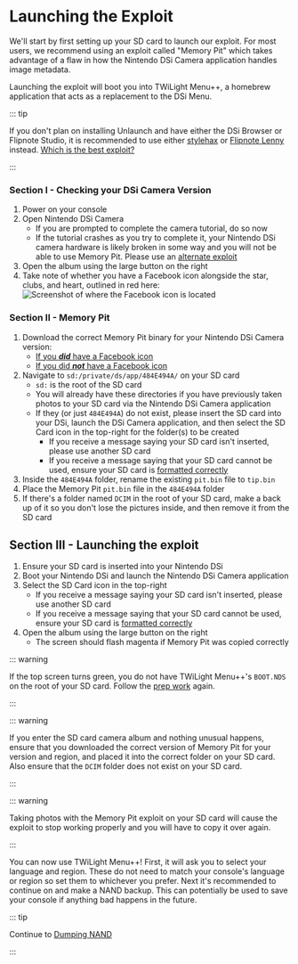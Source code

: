 # Launching the Exploit

We'll start by first setting up your SD card to launch our exploit. For most users, we recommend using an exploit called "Memory Pit" which takes advantage of a flaw in how the Nintendo DSi Camera application handles image metadata.

Launching the exploit will boot you into TWiLight Menu++, a homebrew application that acts as a replacement to the DSi Menu.

::: tip

If you don't plan on installing Unlaunch and have either the DSi Browser or Flipnote Studio, it is recommended to use either [stylehax](launching-the-browser-exploit.html) or [Flipnote Lenny](launching-the-flipnote-exploit.html) instead. [Which is the best exploit?](faq.html#which-is-the-best-exploit)

:::

### Section I - Checking your DSi Camera Version

1. Power on your console
1. Open Nintendo DSi Camera
    - If you are prompted to complete the camera tutorial, do so now
    - If the tutorial crashes as you try to complete it, your Nintendo DSi camera hardware is likely broken in some way and you will not be able to use Memory Pit. Please use an [alternate exploit](alternate-exploits.html)
1. Open the album using the large button on the right
1. Take note of whether you have a Facebook icon alongside the star, clubs, and heart, outlined in red here:
   ![Screenshot of where the Facebook icon is located](/assets/images/facebook-check.png)

### Section II - Memory Pit

1. Download the correct Memory Pit binary for your Nintendo DSi Camera version:
    - [If you ***did*** have a Facebook icon](/assets/files/memory_pit/768_1024/pit.bin)
    - [If you did ***not*** have a Facebook icon](/assets/files/memory_pit/256/pit.bin)
1. Navigate to `sd:/private/ds/app/484E494A/` on your SD card
    - `sd:` is the root of the SD card
    - You will already have these directories if you have previously taken photos to your SD card via the Nintendo DSi Camera application
    - If they (or just `484E494A`) do not exist, please insert the SD card into your DSi, launch the DSi Camera application, and then select the SD Card icon in the top-right for the folder(s) to be created
        - If you receive a message saying your SD card isn't inserted, please use another SD card
        - If you receive a message saying that your SD card cannot be used, ensure your SD card is [formatted correctly](sd-card-setup.html)
1. Inside the `484E494A` folder, rename the existing `pit.bin` file to `tip.bin`
1. Place the Memory Pit `pit.bin` file in the `484E494A` folder
1. If there's a folder named `DCIM` in the root of your SD card, make a back up of it so you don't lose the pictures inside, and then remove it from the SD card


## Section III - Launching the exploit

1. Ensure your SD card is inserted into your Nintendo DSi
1. Boot your Nintendo DSi and launch the Nintendo DSi Camera application
1. Select the SD Card icon in the top-right
    - If you receive a message saying your SD card isn't inserted, please use another SD card
    - If you receive a message saying that your SD card cannot be used, ensure your SD card is [formatted correctly](sd-card-setup.html)
1. Open the album using the large button on the right
    - The screen should flash magenta if Memory Pit was copied correctly

::: warning

If the top screen turns green, you do not have TWiLight Menu++'s `BOOT.NDS` on the root of your SD card. Follow the [prep work](get-started.html#section-i-prep-work) again.

:::

::: warning

If you enter the SD card camera album and nothing unusual happens, ensure that you downloaded the correct version of Memory Pit for your version and region, and placed it into the correct folder on your SD card. Also ensure that the `DCIM` folder does not exist on your SD card.

:::

::: warning

Taking photos with the Memory Pit exploit on your SD card will cause the exploit to stop working properly and you will have to copy it over again.

:::

You can now use TWiLight Menu++! First, it will ask you to select your language and region. These do not need to match your console's language or region so set them to whichever you prefer. Next it's recommended to continue on and make a NAND backup. This can potentially be used to save your console if anything bad happens in the future.

::: tip

Continue to [Dumping NAND](dumping-nand.html)

:::

